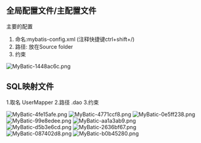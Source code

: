 ## 全局配置文件/主配置文件
主要的配置
1. 命名:mybatis-config.xml  (注释快捷键ctrl+shift+/)
2. 路径: 放在Source folder
3. 约束  
<img alt="MyBatic-1448ac6c.png" src="assets/MyBatic-1448ac6c.png" width="" height="" >

## SQL映射文件
1.取名 UserMapper
2.路径 .dao
3.约束  

<img alt="MyBatic-4fe15afe.png" src="assets/MyBatic-4fe15afe.png" width="" height="" >


<img alt="MyBatic-4771ccf8.png" src="assets/MyBatic-4771ccf8.png" width="" height="" >

<img alt="MyBatic-0e5ff238.png" src="assets/MyBatic-0e5ff238.png" width="" height="" >

<img alt="MyBatic-99e8edee.png" src="assets/MyBatic-99e8edee.png" width="" height="" >

<img alt="MyBatic-aa1a3ab9.png" src="assets/MyBatic-aa1a3ab9.png" width="" height="" >
<img alt="MyBatic-d5b3e6cd.png" src="assets/MyBatic-d5b3e6cd.png" width="" height="" >

<img alt="MyBatic-2636bf67.png" src="assets/MyBatic-2636bf67.png" width="" height="" >

<img alt="MyBatic-087402d8.png" src="assets/MyBatic-087402d8.png" width="" height="" >

<img alt="MyBatic-b0b45280.png" src="assets/MyBatic-b0b45280.png" width="" height="" >

